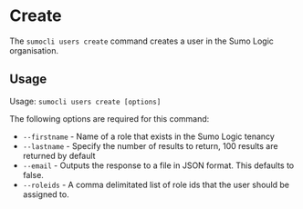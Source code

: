 # Create

The `sumocli users create` command creates a user in the Sumo Logic organisation.

## Usage

Usage: `sumocli users create [options]`

The following options are required for this command:

* `--firstname` - Name of a role that exists in the Sumo Logic tenancy
* `--lastname` - Specify the number of results to return, 100 results are returned by default
* `--email` - Outputs the response to a file in JSON format. This defaults to false. 
* `--roleids` - A comma delimitated list of role ids that the user should be assigned to.  



